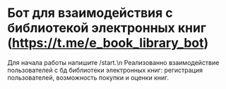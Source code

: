 # Бот для взаимодействия с библиотекой электронных книг (https://t.me/e_book_library_bot)
Для начала работы напишите /start.\n
Реализованно взаимодействие пользователей с бд библиотеки электронных книг: регистрация пользователей, возможность покупки и оценки книг.
